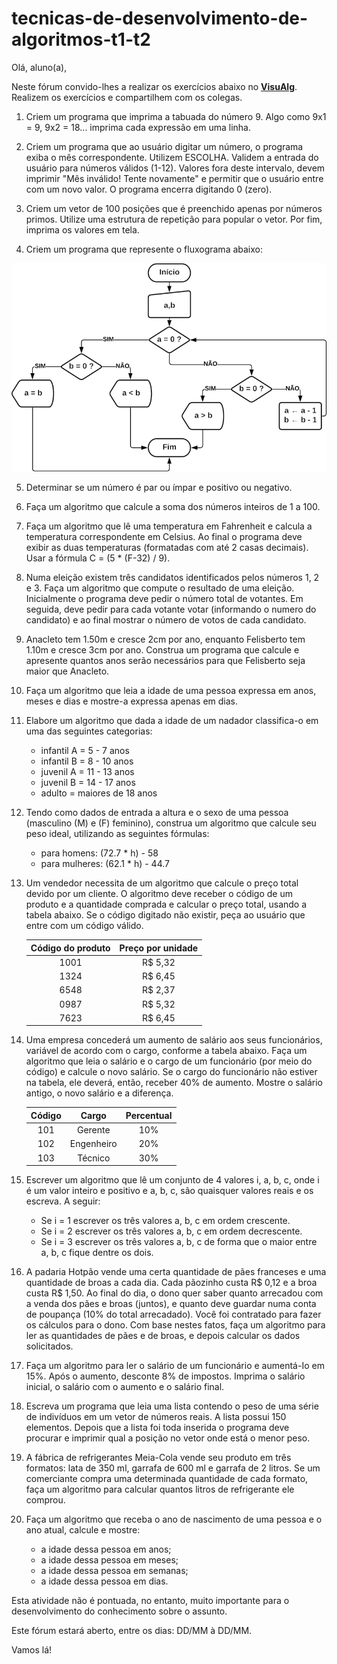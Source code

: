 # tecnicas-de-desenvolvimento-de-algoritmos-t1-t2

Olá, aluno(a),

Neste fórum convido-lhes a realizar os exercícios abaixo no [**VisuAlg**](https://visualg3.com.br/). Realizem os exercícios e compartilhem com os colegas.

1. Criem um programa que imprima a tabuada do número 9. Algo como 9x1 = 9, 9x2 = 18... imprima cada expressão em uma linha.

2. Criem um programa que ao usuário digitar um número, o programa exiba o mês correspondente. Utilizem ESCOLHA. Validem a entrada do usuário para números válidos (1-12). Valores fora deste intervalo, devem imprimir "Mês inválido! Tente novamente" e permitir que o usuário entre com um novo valor. O programa encerra digitando 0 (zero).

3. Criem um vetor de 100 posições que é preenchido apenas por números primos. Utilize uma estrutura de repetição para popular o vetor. Por fim, imprima os valores em tela.

4. Criem um programa que represente o fluxograma abaixo:

![fluxograma](tecnicas-de-desenvolvimento-de-algoritmos-t1-t2/assets/img/ex4.png)

5. Determinar se um número é par ou ímpar e positivo ou negativo.

6. Faça um algoritmo que calcule a soma dos números inteiros de 1 a 100.

7. Faça um algoritmo que lê uma temperatura em Fahrenheit e calcula a temperatura correspondente em Celsius. Ao final o programa deve exibir as duas temperaturas (formatadas com até 2 casas decimais). Usar a fórmula C = (5 * (F-32) / 9).

8. Numa eleição existem três candidatos identificados pelos números 1, 2 e 3. Faça um algoritmo que compute o resultado de uma eleição. Inicialmente o programa deve pedir o número total de votantes. Em seguida, deve pedir para cada votante votar (informando o numero do candidato) e ao final mostrar o número de votos de cada candidato.

9. Anacleto tem 1.50m e cresce 2cm por ano, enquanto Felisberto tem 1.10m e cresce 3cm por ano. Construa um programa que calcule e apresente quantos anos serão necessários para que Felisberto seja maior que Anacleto.

10. Faça um algoritmo que leia a idade de uma pessoa expressa em anos, meses e dias e mostre-a expressa apenas em dias.

11. Elabore um algoritmo que dada a idade de um nadador classifica-o em uma das seguintes categorias:
    - infantil A = 5 - 7 anos
    - infantil B = 8 - 10 anos
    - juvenil A = 11 - 13 anos
    - juvenil B = 14 - 17 anos
    - adulto = maiores de 18 anos

12. Tendo como dados de entrada a altura e o sexo de uma pessoa (masculino (M) e (F) feminino), construa um algoritmo que calcule seu peso ideal, utilizando as seguintes fórmulas:
    - para homens: (72.7 * h) - 58
    - para mulheres: (62.1 * h) - 44.7

13. Um vendedor necessita de um algoritmo que calcule o preço total devido por um cliente. O algoritmo deve receber o código de um produto e a quantidade comprada e calcular o preço total, usando a tabela abaixo. Se o código digitado não existir, peça ao usuário que entre com um código válido.

    | **Código do produto** | **Preço por unidade** |
    | :----:                |:----:                 |
    | 1001                  | R$ 5,32               |
    | 1324                  | R$ 6,45               |
    | 6548                  | R$ 2,37               |
    | 0987                  | R$ 5,32               |
    | 7623                  | R$ 6,45               |

14. Uma empresa concederá um aumento de salário aos seus funcionários, variável de acordo com o cargo, conforme a tabela abaixo. Faça um algoritmo que leia o salário e o cargo de um funcionário (por meio do código) e calcule o novo salário. Se o cargo do funcionário não estiver na tabela, ele deverá, então, receber 40% de aumento. Mostre o salário antigo, o novo salário e a diferença.

    | **Código** | **Cargo** | **Percentual** |
    | :----:     |:----:     | :----:         |
    | 101        | Gerente   | 10%            |
    | 102        | Engenheiro| 20%            |
    | 103        | Técnico   | 30%            |

15. Escrever um algoritmo que lê um conjunto de 4 valores i, a, b, c, onde i é um valor inteiro e positivo e a, b, c, são quaisquer valores reais e os escreva. A seguir:
    - Se i = 1 escrever os três valores a, b, c em ordem crescente.
    - Se i = 2 escrever os três valores a, b, c em ordem decrescente.
    - Se i = 3 escrever os três valores a, b, c de forma que o maior entre a, b, c fique dentre os dois.

16. A padaria Hotpão vende uma certa quantidade de pães franceses e uma quantidade de broas a cada dia. Cada pãozinho custa R$ 0,12 e a broa custa R$ 1,50. Ao final do dia, o dono quer saber quanto arrecadou com a venda dos pães e broas (juntos), e quanto deve guardar numa conta de poupança (10% do total arrecadado). Você foi contratado para fazer os cálculos para o dono. Com base nestes fatos, faça um algoritmo para ler as quantidades de pães e de broas, e depois calcular os dados solicitados.

17. Faça um algoritmo para ler o salário de um funcionário e aumentá-Io em 15%. Após o aumento, desconte 8% de impostos. Imprima o salário inicial, o salário com o aumento e o salário final.

18. Escreva um programa que leia uma lista contendo o peso de uma série de indivíduos em um vetor de números reais. A lista possui 150 elementos. Depois que a lista foi toda inserida o programa deve procurar e imprimir qual a posição no vetor onde está o menor peso.

19. A fábrica de refrigerantes Meia-Cola vende seu produto em três formatos: lata de 350 ml, garrafa de 600 ml e garrafa de 2 litros. Se um comerciante compra uma determinada quantidade de cada formato, faça um algoritmo para calcular quantos litros de refrigerante ele comprou.

20. Faça um algoritmo que receba o ano de nascimento de uma pessoa e o ano atual, calcule e mostre:
    - a idade dessa pessoa em anos;
    - a idade dessa pessoa em meses;
    - a idade dessa pessoa em semanas;
    - a idade dessa pessoa em dias.

Esta atividade não é pontuada, no entanto, muito importante para o desenvolvimento do conhecimento sobre o assunto.

Este fórum estará aberto, entre os dias: DD/MM à DD/MM.

Vamos lá!
